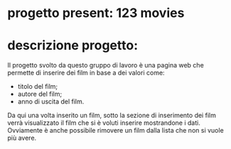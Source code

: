 # progetto present: 123 movies

# descrizione progetto:

Il progetto svolto da questo gruppo di lavoro è una pagina web che permette di inserire dei film in base a dei valori come:

* titolo del film;
* autore del film;
* anno di uscita del film.

Da qui una volta inserito un film, sotto la sezione di inserimento dei film verrà visualizzato il film che si è voluti inserire mostrandone i dati.
Ovviamente è anche possibile rimovere un film dalla lista che non si vuole più avere.
